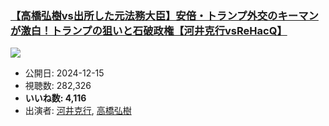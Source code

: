 ### [【高橋弘樹vs出所した元法務大臣】安倍・トランプ外交のキーマンが激白！トランプの狙いと石破政権【河井克行vsReHacQ】](https://www.youtube.com/watch?v=C0VtKwyPX0w)
[![](https://img.youtube.com/vi/C0VtKwyPX0w/sddefault.jpg)](https://www.youtube.com/watch?v=C0VtKwyPX0w)
-   公開日: 2024-12-15
-   視聴数: 282,326
-   **いいね数: 4,116**
-   出演者: [河井克行](/rehacq_fan/people/河井克行 "wikilink"), [高橋弘樹](/rehacq_fan/people/高橋弘樹 "wikilink")
